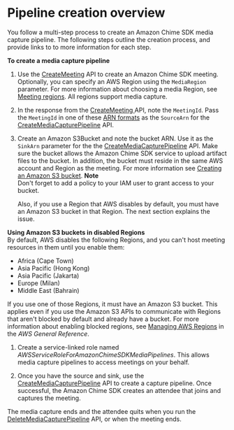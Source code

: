 # Pipeline creation overview<a name="create-pipeline"></a>

You follow a multi\-step process to create an Amazon Chime SDK media capture pipeline\. The following steps outline the creation process, and provide links to to more information for each step\. 

**To create a media capture pipeline**

1. Use the [CreateMeeting](https://docs.aws.amazon.com/chime-sdk/latest/APIReference/API_CreateMeeting.html) API to create an Amazon Chime SDK meeting\. Optionally, you can specify an AWS Region using the `MediaRegion` parameter\. For more information about choosing a media Region, see [Meeting regions](chime-sdk-meetings-regions.md)\. All regions support media capture\.

1. In the response from the [ CreateMeeting ](https://docs.aws.amazon.com/chime-sdk/latest/APIReference/API_CreateMeeting.html) API, note the `MeetingId`\. Pass the `MeetingId` in one of these [ARN formats](https://docs.aws.amazon.com/general/latest/gr/aws-arns-and-namespaces.html) as the `SourceArn` for the [CreateMediaCapturePipeline](https://docs.aws.amazon.com/chime-sdk/latest/APIReference/API_CreateMediaCapturePipeline.html) API\.

1. Create an Amazon S3Bucket and note the bucket ARN\. Use it as the `SinkArn` parameter for the the [CreateMediaCapturePipeline](https://docs.aws.amazon.com/chime-sdk/latest/APIReference/API_CreateMediaCapturePipeline.html) API\. Make sure the bucket allows the Amazon Chime SDK service to upload artifact files to the bucket\. In addition, the bucket must reside in the same AWS account and Region as the meeting\. For more information see [Creating an Amazon S3 bucket](create-s3-bucket.md)\.
**Note**  
Don't forget to add a policy to your IAM user to grant access to your bucket\.

   Also, if you use a Region that AWS disables by default, you must have an Amazon S3 bucket in that Region\. The next section explains the issue\.

**Using Amazon S3 buckets in disabled Regions**  
By default, AWS disables the following Regions, and you can't host meeting resources in them until you enable them: 
   + Africa \(Cape Town\)
   + Asia Pacific \(Hong Kong\)
   + Asia Pacific \(Jakarta\)
   + Europe \(Milan\)
   + Middle East \(Bahrain\)

   If you use one of those Regions, it must have an Amazon S3 bucket\. This applies even if you use the Amazon S3 APIs to communicate with Regions that aren't blocked by default and already have a bucket\. For more information about enabling blocked regions, see [Managing AWS Regions](https://docs.aws.amazon.com/general/latest/gr/rande-manage.html) in the *AWS General Reference*\.

1. Create a service\-linked role named *AWSServiceRoleForAmazonChimeSDKMediaPipelines*\. This allows media capture pipelines to access meetings on your behalf\.

1. Once you have the source and sink, use the [CreateMediaCapturePipeline](https://docs.aws.amazon.com/chime-sdk/latest/APIReference/API_CreateMediaCapturePipeline.html) API to create a capture pipeline\. Once successful, the Amazon Chime SDK creates an attendee that joins and captures the meeting\.

The media capture ends and the attendee quits when you run the [DeleteMediaCapturePipeline](https://docs.aws.amazon.com/chime-sdk/latest/APIReference/API_DeleteMediaCapturePipeline.html) API, or when the meeting ends\.